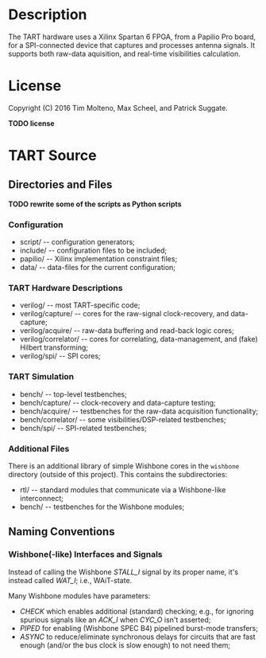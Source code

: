 # Description

The TART hardware uses a Xilinx Spartan 6 FPGA, from a Papilio Pro board, for a SPI-connected device that captures and processes antenna signals. It supports both raw-data aquisition, and real-time visibilities calculation.

# License

Copyright (C) 2016 Tim Molteno, Max Scheel, and Patrick Suggate.

**TODO license**

# TART Source

## Directories and Files

**TODO rewrite some of the scripts as Python scripts**

### Configuration
* script/              -- configuration generators;
* include/             -- configuration files to be included;
* papilio/             -- Xilinx implementation constraint files;
* data/                -- data-files for the current configuration;

### TART Hardware Descriptions
* verilog/             -- most TART-specific code;
* verilog/capture/     -- cores for the raw-signal clock-recovery, and data-capture;
* verilog/acquire/     -- raw-data buffering and read-back logic cores;
* verilog/correlator/  -- cores for correlating, data-management, and (fake) Hilbert transforming;
* verilog/spi/         -- SPI cores;

### TART Simulation
* bench/               -- top-level testbenches;
* bench/capture/       -- clock-recovery and data-capture testing;
* bench/acquire/       -- testbenches for the raw-data acquisition functionality;
* bench/correlator/    -- some visibilities/DSP-related testbenches;
* bench/spi/           -- SPI-related testbenches;

### Additional Files
There is an additional library of simple Wishbone cores in the `wishbone` directory (outside of this project). This contains the subdirectories:
* rtl/    -- standard modules that communicate via a Wishbone-like interconnect;
* bench/  -- testbenches for the Wishbone modules;


## Naming Conventions

### Wishbone(-like) Interfaces and Signals
Instead of calling the Wishbone *STALL_I* signal by its proper name, it's instead called *WAT_I*; i.e., WAiT-state.

Many Wishbone modules have parameters:
* *CHECK* which enables additional (standard) checking; e.g., for ignoring spurious signals like an *ACK_I* when *CYC_O* isn't asserted;
* *PIPED* for enabling (Wishbone SPEC B4) pipelined burst-mode transfers;
* *ASYNC* to reduce/eliminate synchronous delays for circuits that are fast enough (and/or the bus clock is slow enough) to not need them;
